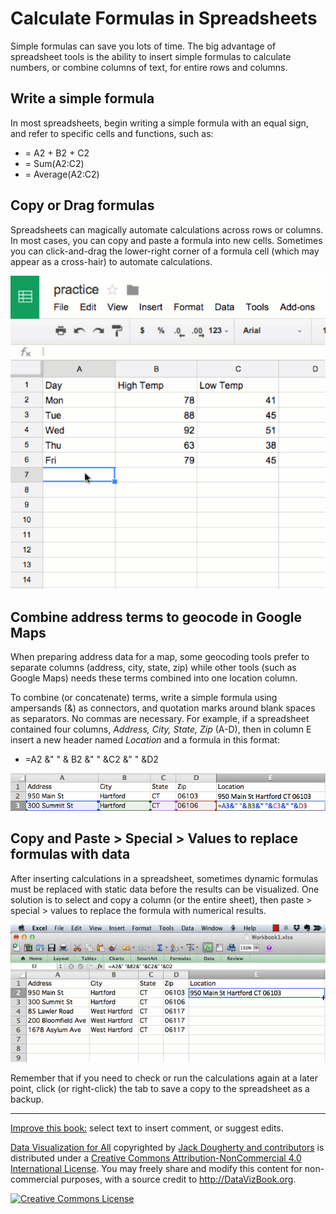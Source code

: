 # Calculate Formulas in Spreadsheets

Simple formulas can save you lots of time. The big advantage of spreadsheet tools is the ability to insert simple formulas to calculate numbers, or combine columns of text, for entire rows and columns.

## Write a simple formula

In most spreadsheets, begin writing a simple formula with an equal sign, and refer to specific cells and functions, such as:

- = A2 + B2 + C2
- = Sum(A2:C2)
- = Average(A2:C2)

## Copy or Drag formulas

Spreadsheets can magically automate calculations across rows or columns. In most cases, you can copy and paste a formula into new cells. Sometimes you can click-and-drag the lower-right corner of a formula cell (which may appear as a cross-hair) to automate calculations.

![](SpreadsheetFormula640w.gif)

## Combine address terms to geocode in Google Maps

When preparing address data for a map, some geocoding tools prefer to separate columns (address, city, state, zip) while other tools (such as Google Maps) needs these terms combined into one location column.

To combine (or concatenate) terms, write a simple formula using ampersands (&) as connectors, and quotation marks around blank spaces as separators. No commas are necessary. For example, if a spreadsheet contained four columns, *Address, City, State, Zip* (A-D), then in column E insert a new header named *Location* and a formula in this format:

- =A2 &" " & B2 &" " &C2 &" " &D2

![](SpreadsheetCombineTerms.png)

## Copy and Paste > Special > Values to replace formulas with data

After inserting calculations in a spreadsheet, sometimes dynamic formulas must be replaced with static data before the results can be visualized. One solution is to select and copy a column (or the entire sheet), then paste > special > values to replace the formula with numerical results.

![](SpreadsheetPasteSpecialValues640w.gif)

Remember that if you need to check or run the calculations again at a later point, click (or right-click) the tab to save a copy to the spreadsheet as a backup.

---
[Improve this book:](gitbook/improve.md) select text to insert comment, or suggest edits.

[Data Visualization for All](http://datavizbook.org)
copyrighted by [Jack Dougherty and contributors](introduction/who.md)
is distributed under a [Creative Commons Attribution-NonCommercial 4.0 International License](http://creativecommons.org/licenses/by-nc/4.0).
You may freely share and modify this content for non-commercial purposes, with a source credit to http://DataVizBook.org.

<a rel="license" href="http://creativecommons.org/licenses/by-nc/4.0/"><img alt="Creative Commons License" style="border-width:0" src="https://i.creativecommons.org/l/by-nc/4.0/88x31.png" /></a>

